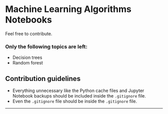 # Machine Learning Algorithms Notebooks
Feel free to contribute.
### Only the following topics are left:
- Decision trees
- Random forest
## Contribution guidelines
- Everything unnecessary like the Python cache files and Jupyter Notebook backups should be included inside the ```.gitignore``` file.
- Even the ```.gitignore``` file should be inside the ```.gitignore``` file.
***
